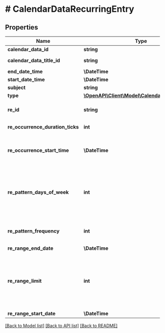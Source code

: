 # # CalendarDataRecurringEntry

## Properties

Name | Type | Description | Notes
------------ | ------------- | ------------- | -------------
**calendar_data_id** | **string** | Calendar data id | [optional]
**calendar_data_title_id** | **string** | Calendar data title id for which this entry belongs to. | [optional]
**end_date_time** | **\DateTime** | End time | [optional]
**start_date_time** | **\DateTime** | Start time | [optional]
**subject** | **string** | Subject text | [optional]
**type** | [**\OpenAPI\Client\Model\CalendarDataEntryType**](CalendarDataEntryType.md) |  | [optional]
**re_id** | **string** | ID so that exceptions can be linked to correct recurring entry. | [optional]
**re_occurrence_duration_ticks** | **int** | Recurring entry&#39;s duration in ticks. | [optional]
**re_occurrence_start_time** | **\DateTime** | Occurence start time. This and Re_OccurrenceDurationTicks are used to calculate the time span of the occurence. | [optional]
**re_pattern_days_of_week** | **int** | Days of week mask which tells on which days the recurring entry happens. None &#x3D; 0 Sunday &#x3D; 1 Monday &#x3D; 2 Tuesday &#x3D; 4 Wednesday &#x3D; 8 Thursday &#x3D; 16 Friday &#x3D; 32 Saturday &#x3D; 64 | [optional]
**re_pattern_frequency** | **int** | How often entry recurs: Daily DEPRECATED &#x3D; 0 Weekly &#x3D; 1 Monthly &#x3D; 2 Yearly &#x3D; 3 | [optional]
**re_range_end_date** | **\DateTime** | Last date of recurring entry. | [optional]
**re_range_limit** | **int** | 0 &#x3D; No limit to the number of occurrences in the recurrence. 1 &#x3D; DEPRECATED The recurrence is limited to a specific number of occurrences. 2 &#x3D; The recurrence is restricted by an ending date. | [optional]
**re_range_start_date** | **\DateTime** | First date of recurring entry. | [optional]

[[Back to Model list]](../../README.md#models) [[Back to API list]](../../README.md#endpoints) [[Back to README]](../../README.md)
